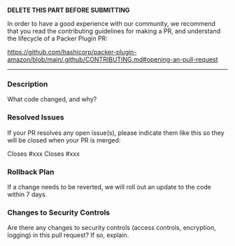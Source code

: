 **DELETE THIS PART BEFORE SUBMITTING**

In order to have a good experience with our community, we recommend that you
read the contributing guidelines for making a PR, and understand the lifecycle
of a Packer Plugin PR:

https://github.com/hashicorp/packer-plugin-amazon/blob/main/.github/CONTRIBUTING.md#opening-an-pull-request

----

### Description
What code changed, and why?


### Resolved Issues
If your PR resolves any open issue(s), please indicate them like this so they will be closed when your PR is merged:

Closes #xxx
Closes #xxx

<!-- heimdall_github_prtemplate:grc-pci_dss-2024-01-05 -->
### Rollback Plan

If a change needs to be reverted, we will roll out an update to the code within 7 days.

### Changes to Security Controls

Are there any changes to security controls (access controls, encryption, logging) in this pull request? If so, explain.

